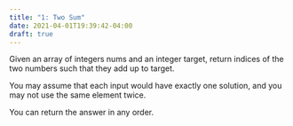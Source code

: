 ```yaml
---
title: "1: Two Sum"
date: 2021-04-01T19:39:42-04:00
draft: true
---
```


Given an array of integers nums and an integer target, return indices of the two numbers such that they add up to target.

You may assume that each input would have exactly one solution, and you may not use the same element twice.

You can return the answer in any order.